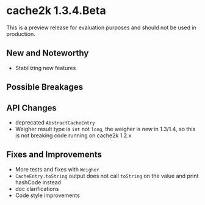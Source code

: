 # cache2k 1.3.4.Beta

This is a preview release for evaluation purposes and should not be used in production.

## New and Noteworthy

- Stabilizing new features

## Possible Breakages

## API Changes 

- deprecated `AbstractCacheEntry`
- Weigher result type is `int` not `long`, the weigher is new in 1.3/1.4, so this is not breaking
  code running on cache2k 1.2.x

## Fixes and Improvements

- More tests and fixes with `Weigher`
- `CacheEntry.toString` output does not call `toString` on the value and print hashCode instead 
- doc clarifications
- Code style improvements
